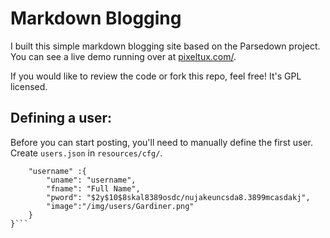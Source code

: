 Markdown Blogging
=================

I built this simple markdown blogging site based on the Parsedown project. You can see a live demo running over at [pixeltux.com/](http://pixeltux.com/).

If you would like to review the code or fork this repo, feel free! It's GPL licensed.

## Defining a user:
Before you can start posting, you'll need to manually define the first user. Create `users.json` in `resources/cfg/`.

```{
    "username" :{
        "uname": "username",
        "fname": "Full Name",
        "pword": "$2y$10$8skal8389osdc/nujakeuncsda8.3899mcasdakj",
        "image":"/img/users/Gardiner.png"
    }
}```
